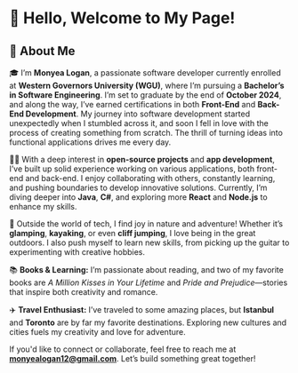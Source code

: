 # 👋 **Hello, Welcome to My Page!**

## 🚀 **About Me**

🎓 I’m **Monyea Logan**, a passionate software developer currently enrolled at **Western Governors University (WGU)**, where I’m pursuing a **Bachelor’s in Software Engineering**. I’m set to graduate by the end of **October 2024**, and along the way, I’ve earned certifications in both **Front-End** and **Back-End Development**. My journey into software development started unexpectedly when I stumbled across it, and soon I fell in love with the process of creating something from scratch. The thrill of turning ideas into functional applications drives me every day.

👨‍💻 With a deep interest in **open-source projects** and **app development**, I’ve built up solid experience working on various applications, both front-end and back-end. I enjoy collaborating with others, constantly learning, and pushing boundaries to develop innovative solutions. Currently, I’m diving deeper into **Java**, **C#**, and exploring more **React** and **Node.js** to enhance my skills.

🎸 Outside the world of tech, I find joy in nature and adventure! Whether it’s **glamping**, **kayaking**, or even **cliff jumping**, I love being in the great outdoors. I also push myself to learn new skills, from picking up the guitar to experimenting with creative hobbies.

📚 **Books & Learning:** I’m passionate about reading, and two of my favorite books are *A Million Kisses in Your Lifetime* and *Pride and Prejudice*—stories that inspire both creativity and romance.

✈️ **Travel Enthusiast:** I’ve traveled to some amazing places, but **Istanbul** and **Toronto** are by far my favorite destinations. Exploring new cultures and cities fuels my creativity and love for adventure.

If you'd like to connect or collaborate, feel free to reach me at **monyealogan12@gmail.com**. Let’s build something great together!
